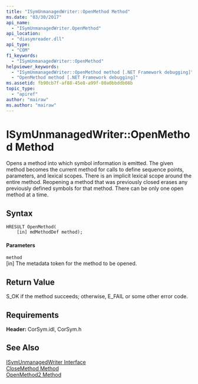 ```yaml
---
title: "ISymUnmanagedWriter::OpenMethod Method"
ms.date: "03/30/2017"
api_name: 
  - "ISymUnmanagedWriter.OpenMethod"
api_location: 
  - "diasymreader.dll"
api_type: 
  - "COM"
f1_keywords: 
  - "ISymUnmanagedWriter::OpenMethod"
helpviewer_keywords: 
  - "ISymUnmanagedWriter::OpenMethod method [.NET Framework debugging]"
  - "OpenMethod method [.NET Framework debugging]"
ms.assetid: fb90cb7f-af88-45e8-a99f-80a0bbddb08b
topic_type: 
  - "apiref"
author: "mairaw"
ms.author: "mairaw"
---
```

# ISymUnmanagedWriter::OpenMethod Method
Opens a method into which symbol information is emitted. The given method becomes the current method for calls to define sequence points, parameters, and lexical scopes. There is an implicit lexical scope around the entire method. Reopening a method that was previously closed erases any previously defined symbols for that method. There can be only one open method at a time.  
  
## Syntax  
  
```  
HRESULT OpenMethod(  
    [in] mdMethodDef method);  
```  
  
#### Parameters  
 `method`  
 [in] The metadata token for the method to be opened.  
  
## Return Value  
 S_OK if the method succeeds; otherwise, E_FAIL or some other error code.  
  
## Requirements  
 **Header:** CorSym.idl, CorSym.h  
  
## See Also  
 [ISymUnmanagedWriter Interface](../../../../docs/framework/unmanaged-api/diagnostics/isymunmanagedwriter-interface.md)  
 [CloseMethod Method](../../../../docs/framework/unmanaged-api/diagnostics/isymunmanagedwriter-closemethod-method.md)  
 [OpenMethod2 Method](../../../../docs/framework/unmanaged-api/diagnostics/isymunmanagedwriter3-openmethod2-method.md)
